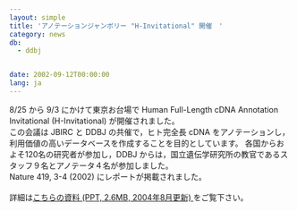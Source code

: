 ```yaml
---
layout: simple
title: 'アノテーションジャンボリー "H-Invitational" 開催　'
category: news
db:
  - ddbj


date: 2002-09-12T00:00:00
lang: ja
---
```


8/25 から 9/3 にかけて東京お台場で Human Full-Length cDNA Annotation Invitational (H-Invitational) が開催されました。<br>この会議は JBIRC と DDBJ の共催で，ヒト完全長 cDNA をアノテーションし，利用価値の高いデータベースを作成することを目的としています。 各国からおよそ120名の研究者が参加し，DDBJ からは，国立遺伝学研究所の教官であるスタッフ９名とアノテータ４名が参加しました。<br>Nature 419, 3-4 (2002) にレポートが掲載されました。<br><br>詳細は<a href="{{ site.baseurl }}/assets/files/pdf/H-Inv.ppt">こちらの資料 (PPT, 2.6MB, 2004年8月更新) </a>をご覧下さい。

